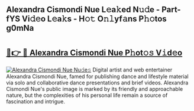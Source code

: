 ## Alexandra Cismondi Nue L𝚎a𝚔ed N𝚞𝚍e - Part-fYS Vi𝚍𝚎o L𝚎a𝚔s - H𝚘𝚝 O𝚗𝚕yf𝚊ns P𝚑𝚘tos g0mNa

# <h2><a href="http://kf9ins.oniu.top/?m=Alexandra+Cismondi+Nue">🔗👉 🔴 Alexandra Cismondi Nue P𝚑ot𝚘𝚜 V𝚒d𝚎o</a></h2>

[![Alexandra Cismondi Nue Nu𝚍e𝚜](https://i.imgur.com/0qMVB7G.gif)](http://kf9ins.oniu.top/?m=Alexandra+Cismondi+Nue)
Digital artist and web entertainer Alexandra Cismondi Nue, famed for publishing dance and lifestyle material via solo and collaborative dance presentations and brief videos. Alexandra Cismondi Nue's public image is marked by its friendly and approachable nature, but the complexities of his personal life remain a source of fascination and intrigue.  
